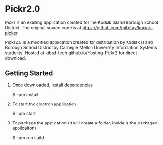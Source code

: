 # Pickr2.0
Pickr is an existing application created for the Kodiak Island Borough School District. The original source code is at https://github.com/miketay/kodiak-picker.

Pickr2.0 is a modified application created for distribution by Kodiak Island Borough School District by Carnegie Mellon University Information Systems students. Hosted at kibsd-tech.github.io/Hosting-Pickr2 for direct download. 


## Getting Started

1. Once downloaded, install dependencies

    $ npm install

2. To start the electron application

    $ npm start

3. To package the application (It will create a folder, inside is the packaged applicaiton)

    $ npm run build

